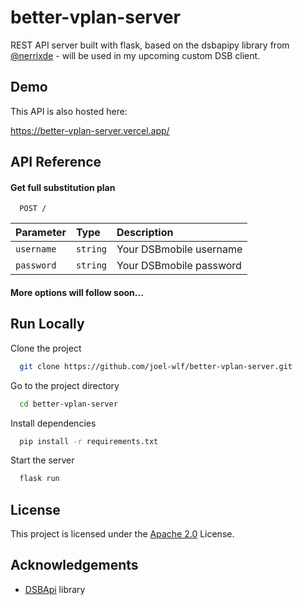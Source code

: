 # better-vplan-server

REST API server built with flask, based on the dsbapipy library from [@nerrixde](https://github.com/nerrixde) - will be used in my upcoming custom DSB client.
## Demo


This API is also hosted here: 

https://better-vplan-server.vercel.app/
## API Reference

#### Get full substitution plan

```
  POST /
```

| Parameter | Type     | Description                |
| :-------- | :------- | :------------------------- |
| `username`| `string` | Your DSBmobile username |
| `password` | `string` | Your DSBmobile  password | 

#### More options will follow soon...


## Run Locally

Clone the project

```bash
  git clone https://github.com/joel-wlf/better-vplan-server.git
```

Go to the project directory

```bash
  cd better-vplan-server
```

Install dependencies

```bash
  pip install -r requirements.txt
```

Start the server

```bash
  flask run
```


## License

This project is licensed under the [Apache 2.0](https://choosealicense.com/licenses/apache-2.0/) License.

## Acknowledgements

 - [DSBApi](https://github.com/nerrixde/DSBApi) library
